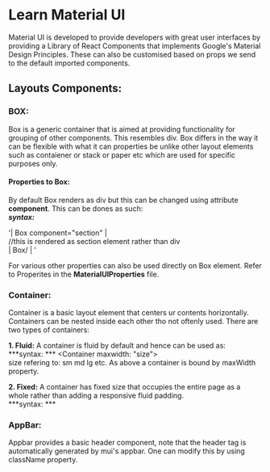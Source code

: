 # Learn Material UI

Material UI is developed to provide developers with great user interfaces by providing a Library of React Components that implements
Google's Material Design Principles. These can also be customised based on props we send to the default imported components.

## Layouts Components:

### BOX:

Box is a generic container that is aimed at providing functionality for grouping of other components. This resembles div. Box differs in the way it can be flexible with what it can properties be unlike other layout elements such as contaiener or stack or paper etc which are used for specific purposes only.

#### Properties to Box:

By default Box renders as div but this can be changed using attribute **component**. This can be dones as such:  
**_syntax:_**

'| Box component="section" |  
//this is rendered as section element rather than div  
| Box/ | '

For various other properties can also be used directly on Box element. Refer to Properites in the **MaterialUIProperties** file.

### Container:

Container is a basic layout element that centers ur contents horizontally.  Containers can be nested inside each other tho not oftenly used. There are two types of containers:  

**1. Fluid:** A container is fluid by default and hence can be used as:  
***syntax: *** <Container maxwidth: "size">  
size refering to: sm md lg etc. As above a container is bound by maxWidth property.

**2. Fixed:** A container has fixed size that occupies the entire page as a whole rather than adding a responsive fluid padding.  
***syntax: *** <Container Fixed>

### AppBar:

Appbar provides a basic header component, note that the header tag is automatically generated by mui's appbar. One can modify this by using className property.